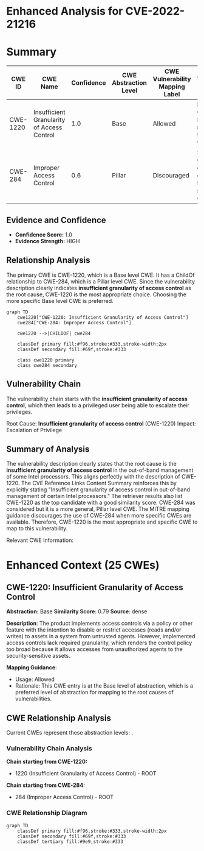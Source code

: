 # Enhanced Analysis for CVE-2022-21216

# Summary
| CWE ID | CWE Name | Confidence | CWE Abstraction Level | CWE Vulnerability Mapping Label | CWE-Vulnerability Mapping Notes |
|---|---|---|---|---|---|
| CWE-1220 | Insufficient Granularity of Access Control | 1.0 | Base | Allowed | Primary CWE. Matches the root cause of the vulnerability. |
| CWE-284 | Improper Access Control | 0.6 | Pillar | Discouraged | Secondary CWE. A more general category that is less specific than CWE-1220. |

## Evidence and Confidence

*   **Confidence Score:** 1.0
*   **Evidence Strength:** HIGH

## Relationship Analysis
The primary CWE is CWE-1220, which is a Base level CWE. It has a ChildOf relationship to CWE-284, which is a Pillar level CWE. Since the vulnerability description clearly indicates **insufficient granularity of access control** as the root cause, CWE-1220 is the most appropriate choice. Choosing the more specific Base level CWE is preferred.

```mermaid
graph TD
    cwe1220["CWE-1220: Insufficient Granularity of Access Control"]
    cwe284["CWE-284: Improper Access Control"]
    
    cwe1220 -->|CHILDOF| cwe284
    
    classDef primary fill:#f96,stroke:#333,stroke-width:2px
    classDef secondary fill:#69f,stroke:#333
    
    class cwe1220 primary
    class cwe284 secondary
```

## Vulnerability Chain
The vulnerability chain starts with the **insufficient granularity of access control**, which then leads to a privileged user being able to escalate their privileges.

Root Cause: **Insufficient granularity of access control** (CWE-1220)
Impact: Escalation of Privilege

## Summary of Analysis
The vulnerability description clearly states that the root cause is the **insufficient granularity of access control** in the out-of-band management of some Intel processors. This aligns perfectly with the description of CWE-1220. The CVE Reference Links Content Summary reinforces this by explicitly stating "Insufficient granularity of access control in out-of-band management of certain Intel processors."
The retriever results also list CWE-1220 as the top candidate with a good similarity score.
CWE-284 was considered but it is a more general, Pillar level CWE. The MITRE mapping guidance discourages the use of CWE-284 when more specific CWEs are available. Therefore, CWE-1220 is the most appropriate and specific CWE to map to this vulnerability.

Relevant CWE Information:

# Enhanced Context (25 CWEs)

## CWE-1220: Insufficient Granularity of Access Control
**Abstraction:** Base
**Similarity Score**: 0.79
**Source**: dense

**Description**:
The product implements access controls via a policy or other feature with the intention to disable or restrict accesses (reads and/or writes) to assets in a system from untrusted agents. However, implemented access controls lack required granularity, which renders the control policy too broad because it allows accesses from unauthorized agents to the security-sensitive assets.

**Mapping Guidance**:
- Usage: Allowed
- Rationale: This CWE entry is at the Base level of abstraction, which is a preferred level of abstraction for mapping to the root causes of vulnerabilities.


## CWE Relationship Analysis

Current CWEs represent these abstraction levels: .


### Vulnerability Chain Analysis

**Chain starting from CWE-1220:**
- 1220 (Insufficient Granularity of Access Control) - ROOT


**Chain starting from CWE-284:**
- 284 (Improper Access Control) - ROOT



### CWE Relationship Diagram

```mermaid
graph TD
    classDef primary fill:#f96,stroke:#333,stroke-width:2px
    classDef secondary fill:#69f,stroke:#333
    classDef tertiary fill:#9e9,stroke:#333
```